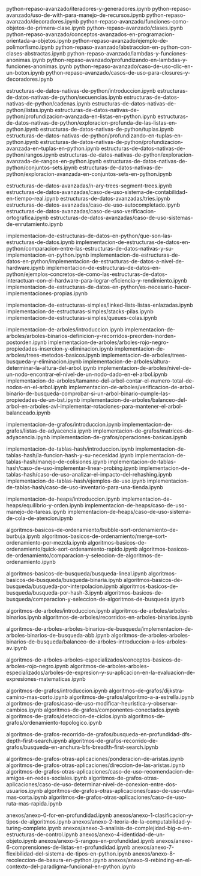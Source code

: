 python-repaso-avanzado/iteradores-y-generadores.ipynb
python-repaso-avanzado/uso-de-with-para-manejo-de-recursos.ipynb
python-repaso-avanzado/decoradores.ipynb
python-repaso-avanzado/funciones-como-objetos-de-primera-clase.ipynb
python-repaso-avanzado/clases.ipynb
python-repaso-avanzado/conceptos-avanzados-en-programacion-orientada-a-objetos.ipynb
python-repaso-avanzado/ejemplo-de-polimorfismo.ipynb
python-repaso-avanzado/abstraccion-en-python-con-clases-abstractas.ipynb
python-repaso-avanzado/lambdas-y-funciones-anonimas.ipynb
python-repaso-avanzado/profundizando-en-lambdas-y-funciones-anonimas.ipynb
python-repaso-avanzado/caso-de-uso-clic-en-un-boton.ipynb
python-repaso-avanzado/casos-de-uso-para-closures-y-decoradores.ipynb

estructuras-de-datos-nativas-de-python/introduccion.ipynb
estructuras-de-datos-nativas-de-python/secuencias.ipynb
estructuras-de-datos-nativas-de-python/cadenas.ipynb
estructuras-de-datos-nativas-de-python/listas.ipynb
estructuras-de-datos-nativas-de-python/profundizacion-avanzada-en-listas-en-python.ipynb
estructuras-de-datos-nativas-de-python/exploracion-profunda-de-las-listas-en-python.ipynb
estructuras-de-datos-nativas-de-python/tuplas.ipynb
estructuras-de-datos-nativas-de-python/profundizando-en-tuplas-en-python.ipynb
estructuras-de-datos-nativas-de-python/profundizacion-avanzada-en-tuplas-en-python.ipynb
estructuras-de-datos-nativas-de-python/rangos.ipynb
estructuras-de-datos-nativas-de-python/exploracion-avanzada-de-rangos-en-python.ipynb
estructuras-de-datos-nativas-de-python/conjuntos-sets.ipynb
estructuras-de-datos-nativas-de-python/exploracion-avanzada-en-conjuntos-sets-en-python.ipynb

estructuras-de-datos-avanzadas/n-ary-trees-segment-trees.ipynb
estructuras-de-datos-avanzadas/caso-de-uso-sistema-de-contabilidad-en-tiempo-real.ipynb
estructuras-de-datos-avanzadas/tries.ipynb
estructuras-de-datos-avanzadas/caso-de-uso-autocompletado.ipynb
estructuras-de-datos-avanzadas/caso-de-uso-verificacion-ortografica.ipynb
estructuras-de-datos-avanzadas/caso-de-uso-sistemas-de-enrutamiento.ipynb

implementacion-de-estructuras-de-datos-en-python/que-son-las-estructuras-de-datos.ipynb
implementacion-de-estructuras-de-datos-en-python/comparacion-entre-las-estructuras-de-datos-nativas-y-su-implementacion-en-python.ipynb
implementacion-de-estructuras-de-datos-en-python/implementacion-de-estructuras-de-datos-a-nivel-de-hardware.ipynb
implementacion-de-estructuras-de-datos-en-python/ejemplos-concretos-de-como-las-estructuras-de-datos-interactuan-con-el-hardware-para-lograr-eficiencia-y-rendimiento.ipynb
implementacion-de-estructuras-de-datos-en-python/es-necesario-hacer-implementaciones-propias.ipynb

implementacion-de-estructuras-simples/linked-lists-listas-enlazadas.ipynb
implementacion-de-estructuras-simples/stacks-pilas.ipynb
implementacion-de-estructuras-simples/queues-colas.ipynb

implementacion-de-arboles/introduccion.ipynb
implementacion-de-arboles/arboles-binarios-definicion-y-recorridos-preorden-inorden-postorden.ipynb
implementacion-de-arboles/arboles-rojo-negro-propiedades-insercion-y-eliminacion.ipynb
implementacion-de-arboles/trees-metodos-basicos.ipynb
implementacion-de-arboles/trees-busqueda-y-eliminacion.ipynb
implementacion-de-arboles/altura-determinar-la-altura-del-arbol.ipynb
implementacion-de-arboles/nivel-de-un-nodo-encontrar-el-nivel-de-un-nodo-dado-en-el-arbol.ipynb
implementacion-de-arboles/tamanno-del-arbol-contar-el-numero-total-de-nodos-en-el-arbol.ipynb
implementacion-de-arboles/verificacion-de-arbol-binario-de-busqueda-comprobar-si-un-arbol-binario-cumple-las-propiedades-de-un-bst.ipynb
implementacion-de-arboles/balanceo-del-arbol-en-arboles-avl-implementar-rotaciones-para-mantener-el-arbol-balanceado.ipynb

implementacion-de-grafos/introduccion.ipynb
implementacion-de-grafos/listas-de-adyacencia.ipynb
implementacion-de-grafos/matrices-de-adyacencia.ipynb
implementacion-de-grafos/operaciones-basicas.ipynb

implementacion-de-tablas-hash/introduccion.ipynb
implementacion-de-tablas-hash/la-funcion-hash-y-su-necesidad.ipynb
implementacion-de-tablas-hash/manejo-de-colisiones.ipynb
implementacion-de-tablas-hash/caso-de-uso-implementar-linear-probing.ipynb
implementacion-de-tablas-hash/caso-de-uso-analizar-el-impacto-del-rehashing.ipynb
implementacion-de-tablas-hash/ejemplos-de-uso.ipynb
implementacion-de-tablas-hash/caso-de-uso-inventario-para-una-tienda.ipynb

implementacion-de-heaps/introduccion.ipynb
implementacion-de-heaps/equilibrio-y-orden.ipynb
implementacion-de-heaps/caso-de-uso-manejo-de-tareas.ipynb
implementacion-de-heaps/caso-de-uso-sistema-de-cola-de-atencion.ipynb

algoritmos-basicos-de-ordenamiento/bubble-sort-ordenamiento-de-burbuja.ipynb
algoritmos-basicos-de-ordenamiento/merge-sort-ordenamiento-por-mezcla.ipynb
algoritmos-basicos-de-ordenamiento/quick-sort-ordenamiento-rapido.ipynb
algoritmos-basicos-de-ordenamiento/comparacion-y-seleccion-de-algoritmos-de-ordenamiento.ipynb

algoritmos-basicos-de-busqueda/busqueda-lineal.ipynb
algoritmos-basicos-de-busqueda/busqueda-binaria.ipynb
algoritmos-basicos-de-busqueda/busqueda-por-interpolacion.ipynb
algoritmos-basicos-de-busqueda/busqueda-por-hash-3.ipynb
algoritmos-basicos-de-busqueda/comparacion-y-seleccion-de-algoritmos-de-busqueda.ipynb

algoritmos-de-arboles/introduccion.ipynb
algoritmos-de-arboles/arboles-binarios.ipynb
algoritmos-de-arboles/recorridos-en-arboles-binarios.ipynb

algoritmos-de-arboles-arboles-binarios-de-busqueda/implementacion-de-arboles-binarios-de-busqueda-abb.ipynb
algoritmos-de-arboles-arboles-binarios-de-busqueda/balanceo-de-arboles-introduccion-a-los-arboles-av.ipynb

algoritmos-de-arboles-arboles-especializados/conceptos-basicos-de-arboles-rojo-negro.ipynb
algoritmos-de-arboles-arboles-especializados/arboles-de-expresion-y-su-aplicacion-en-la-evaluacion-de-expresiones-matematicas.ipynb

algoritmos-de-grafos/introduccion.ipynb
algoritmos-de-grafos/dijkstra-camino-mas-corto.ipynb
algoritmos-de-grafos/algoritmo-a-a-estrella.ipynb
algoritmos-de-grafos/caso-de-uso-modificar-heuristica-y-observar-cambios.ipynb
algoritmos-de-grafos/componentes-conectados.ipynb
algoritmos-de-grafos/deteccion-de-ciclos.ipynb
algoritmos-de-grafos/ordenamiento-topologico.ipynb

algoritmos-de-grafos-recorrido-de-grafos/busqueda-en-profundidad-dfs-depth-first-search.ipynb
algoritmos-de-grafos-recorrido-de-grafos/busqueda-en-anchura-bfs-breadth-first-search.ipynb

algoritmos-de-grafos-otras-aplicaciones/ponderacion-de-aristas.ipynb
algoritmos-de-grafos-otras-aplicaciones/direccion-de-las-aristas.ipynb
algoritmos-de-grafos-otras-aplicaciones/caso-de-uso-recomendacion-de-amigos-en-redes-sociales.ipynb
algoritmos-de-grafos-otras-aplicaciones/caso-de-uso-determinar-nivel-de-conexion-entre-dos-usuarios.ipynb
algoritmos-de-grafos-otras-aplicaciones/caso-de-uso-ruta-mas-corta.ipynb
algoritmos-de-grafos-otras-aplicaciones/caso-de-uso-ruta-mas-rapida.ipynb

anexos/anexo-0-for-en-profundidad.ipynb
anexos/anexo-1-clasificacion-y-tipos-de-algoritmos.ipynb
anexos/anexo-2-teoria-de-la-computabilidad-y-turing-completo.ipynb
anexos/anexo-3-analisis-de-complejidad-big-o-en-estructuras-de-control.ipynb
anexos/anexo-4-identidad-de-un-objeto.ipynb
anexos/anexo-5-rangos-en-profundidad.ipynb
anexos/anexo-6-comprensiones-de-listas-en-profundidad.ipynb
anexos/anexo-7-flexibilidad-del-sistema-de-tipos-en-python.ipynb
anexos/anexo-8-recoleccion-de-basura-en-python.ipynb
anexos/anexo-9-rebinding-en-el-contexto-del-paradigma-funcional-en-python.ipynb
